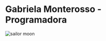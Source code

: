 <h1>Gabriela Monterosso - Programadora</h1>
<img scr="https://i.pinimg.com/originals/95/db/47/95db47805f0173d089d6df9d8d26f7b3.gif" alt="sailor moon">

